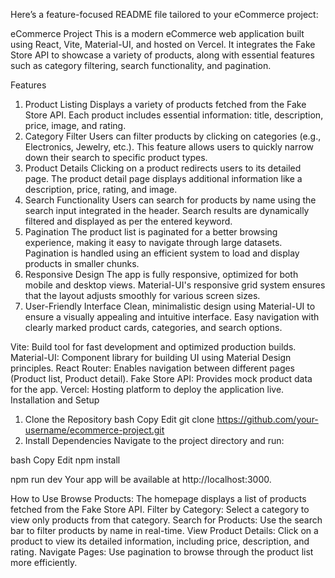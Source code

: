 
Here’s a feature-focused README file tailored to your eCommerce project:

eCommerce Project
This is a modern eCommerce web application built using React, Vite, Material-UI, and hosted on Vercel. It integrates the Fake Store API to showcase a variety of products, along with essential features such as category filtering, search functionality, and pagination.

Features
1. Product Listing
Displays a variety of products fetched from the Fake Store API.
Each product includes essential information: title, description, price, image, and rating.
2. Category Filter
Users can filter products by clicking on categories (e.g., Electronics, Jewelry, etc.).
This feature allows users to quickly narrow down their search to specific product types.
3. Product Details
Clicking on a product redirects users to its detailed page.
The product detail page displays additional information like a description, price, rating, and image.
4. Search Functionality
Users can search for products by name using the search input integrated in the header.
Search results are dynamically filtered and displayed as per the entered keyword.
5. Pagination
The product list is paginated for a better browsing experience, making it easy to navigate through large datasets.
Pagination is handled using an efficient system to load and display products in smaller chunks.
6. Responsive Design
The app is fully responsive, optimized for both mobile and desktop views.
Material-UI's responsive grid system ensures that the layout adjusts smoothly for various screen sizes.
7. User-Friendly Interface
Clean, minimalistic design using Material-UI to ensure a visually appealing and intuitive interface.
Easy navigation with clearly marked product cards, categories, and search options.

Vite: Build tool for fast development and optimized production builds.
Material-UI: Component library for building UI using Material Design principles.
React Router: Enables navigation between different pages (Product list, Product detail).
Fake Store API: Provides mock product data for the app.
Vercel: Hosting platform to deploy the application live.
Installation and Setup
1. Clone the Repository
bash
Copy
Edit
git clone https://github.com/your-username/ecommerce-project.git
2. Install Dependencies
Navigate to the project directory and run:

bash
Copy
Edit
npm install

npm run dev
Your app will be available at http://localhost:3000.

How to Use
Browse Products: The homepage displays a list of products fetched from the Fake Store API.
Filter by Category: Select a category to view only products from that category.
Search for Products: Use the search bar to filter products by name in real-time.
View Product Details: Click on a product to view its detailed information, including price, description, and rating.
Navigate Pages: Use pagination to browse through the product list more efficiently.
